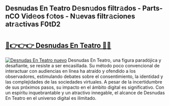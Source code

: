 ## Desnudas En Teatro D𝚎sn𝚞dos filtr𝚊dos - Parts-nCO Vid𝚎os f𝚘tos - N𝚞evas filtr𝚊ciones atr𝚊ctivas F0tD2

# <h2><a href="http://mb0xyfq.tromn.icu/?c=Desnudas+En+Teatro">🔗👉👉👉 Desnudas En Teatro 🔗🔗</a></h2>

[![Desnudas En Teatro nuevo](https://i.imgur.com/pEAQMta.gif)](http://mb0xyfq.tromn.icu/?c=Desnudas+En+Teatro)
Desnudas En Teatro, una figura paradójica y desafiante, se resiste a ser encasillada. Su método poco convencional de interactuar con audiencias en línea ha atraído y ofendido a los observadores, estimulando debates sobre el consentimiento, la identidad y las complejidades de las sociedades virtuales. A pesar de la incertidumbre de sus próximos pasos, su impacto en el ámbito digital es significativo. Con un espíritu inquebrantable y un atractivo innegable, el alcance de Desnudas En Teatro en el universo digital es ilimitado.
